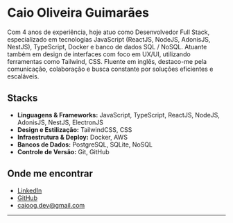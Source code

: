 #  Caio Oliveira Guimarães

Com 4 anos de experiência, hoje atuo como Desenvolvedor Full Stack, especializado em tecnologias
JavaScript (ReactJS, NodeJS, AdonisJS, NestJS), TypeScript, Docker e banco de dados SQL / NoSQL. Atuante
também em design de interfaces com foco em UX/UI, utilizando ferramentas como Tailwind, CSS. Fluente em
inglês, destaco-me pela comunicação, colaboração e busca constante por soluções eficientes e escaláveis.

##  Stacks

- **Linguagens & Frameworks:** JavaScript, TypeScript, ReactJS, NodeJS, AdonisJS, NestJS, ElectronJS
- **Design e Estilização:** TailwindCSS, CSS
- **Infraestrutura & Deploy:** Docker, AWS
- **Bancos de Dados:** PostgreSQL, SQLite, NoSQL
- **Controle de Versão:** Git, GitHub

##  Onde me encontrar

- [LinkedIn](https://www.linkedin.com/in/caioogdev)
- [GitHub](https://github.com/caioogdev)
- caioog.dev@gmail.com

---

